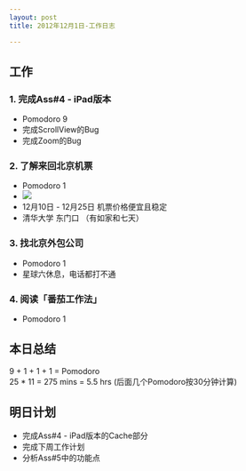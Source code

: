 ```yaml
---
layout: post
title: 2012年12月1日-工作日志  

---
```


  
## 工作

### 1. 完成Ass#4 - iPad版本    
-  Pomodoro 9
-  完成ScrollView的Bug
-  完成Zoom的Bug   

### 2. 了解来回北京机票 
-  Pomodoro 1    
-  ![](http://ww4.sinaimg.cn/large/a74ecc4cjw1dze5kkul4cj.jpg)  
-  12月10日 - 12月25日 机票价格便宜且稳定
-  清华大学 东门口 （有如家和七天）  

### 3. 找北京外包公司
-  Pomodoro 1
-  星球六休息，电话都打不通   

### 4. 阅读「番茄工作法」
-  Pomodoro 1  
  
## 本日总结    

9 + 1 + 1 + 1 =  Pomodoro    
25 * 11 = 275 mins = 5.5 hrs (后面几个Pomodoro按30分钟计算)
  
## 明日计划    
  
- 完成Ass#4 - iPad版本的Cache部分
- 完成下周工作计划
- 分析Ass#5中的功能点







  

    
